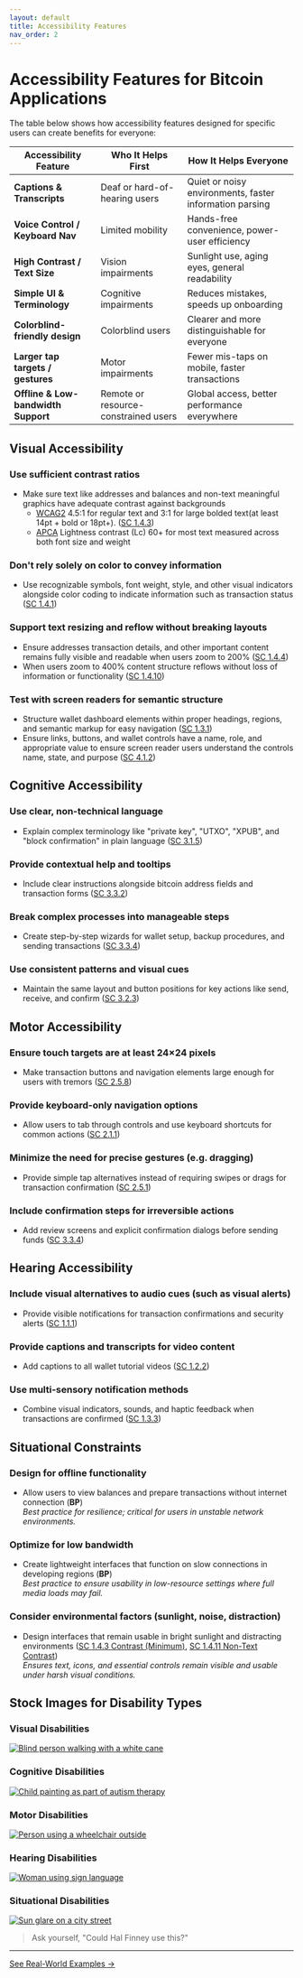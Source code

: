 ```yaml
---
layout: default
title: Accessibility Features
nav_order: 2
---
```


# Accessibility Features for Bitcoin Applications

The table below shows how accessibility features designed for specific users can create benefits for everyone:

| **Accessibility Feature** | **Who It Helps First** | **How It Helps Everyone** |
|-----------------------|--------------------|-----------------------|
| **Captions & Transcripts** | Deaf or hard-of-hearing users | Quiet or noisy environments, faster information parsing |
| **Voice Control / Keyboard Nav** | Limited mobility | Hands-free convenience, power-user efficiency |
| **High Contrast / Text Size** | Vision impairments | Sunlight use, aging eyes, general readability |
| **Simple UI & Terminology** | Cognitive impairments | Reduces mistakes, speeds up onboarding |
| **Colorblind-friendly design** | Colorblind users | Clearer and more distinguishable for everyone |
| **Larger tap targets / gestures** | Motor impairments | Fewer mis-taps on mobile, faster transactions |
| **Offline & Low-bandwidth Support** | Remote or resource-constrained users | Global access, better performance everywhere |

## Visual Accessibility

### **Use sufficient contrast ratios**
- Make sure text like addresses and balances and non-text meaningful graphics have adequate contrast against backgrounds
    - [WCAG2](https://www.w3.org/TR/UNDERSTANDING-WCAG20/visual-audio-contrast-contrast.html) 4.5:1 for regular text and 3:1 for large bolded text(at least 14pt + bold or 18pt+). ([SC 1.4.3](https://www.w3.org/TR/WCAG22/#contrast-minimum))
    - [APCA](https://www.myndex.com/APCA/) Lightness contrast (Lc) 60+ for most text measured across both font size and weight
    

### **Don't rely solely on color to convey information**
- Use recognizable symbols, font weight, style, and other visual indicators alongside color coding to indicate information such as transaction status ([SC 1.4.1](https://www.w3.org/TR/WCAG22/#use-of-color))

### Support text resizing and reflow without breaking layouts
- Ensure addresses transaction details, and other important content remains fully visible and readable when users zoom to 200% ([SC 1.4.4](https://www.w3.org/TR/WCAG22/#resize-text))
- When users zoom to 400% content structure reflows without loss of information or functionality ([SC 1.4.10](https://www.w3.org/TR/WCAG22/#reflow))

### **Test with screen readers for semantic structure**
- Structure wallet dashboard elements within proper headings, regions, and semantic markup for easy navigation ([SC 1.3.1](https://www.w3.org/TR/WCAG22/#info-and-relationships))
- Ensure links, buttons, and wallet controls have a name, role, and appropriate value to ensure screen reader users understand the controls name, state, and purpose ([SC 4.1.2](https://www.w3.org/TR/WCAG22/#name-role-value))

## Cognitive Accessibility

### **Use clear, non-technical language**
- Explain complex terminology like "private key", "UTXO", "XPUB", and "block confirmation" in plain language ([SC 3.1.5](https://www.w3.org/TR/WCAG22/#reading-level))

### **Provide contextual help and tooltips**
- Include clear instructions alongside bitcoin address fields and transaction forms ([SC 3.3.2](https://www.w3.org/TR/WCAG22/#labels-or-instructions))

### **Break complex processes into manageable steps**
- Create step-by-step wizards for wallet setup, backup procedures, and sending transactions ([SC 3.3.4](https://www.w3.org/TR/WCAG22/#error-prevention-legal-financial-data))

### **Use consistent patterns and visual cues**
- Maintain the same layout and button positions for key actions like send, receive, and confirm ([SC 3.2.3](https://www.w3.org/TR/WCAG22/#consistent-navigation))

## Motor Accessibility

### **Ensure touch targets are at least 24×24 pixels**
- Make transaction buttons and navigation elements large enough for users with tremors ([SC 2.5.8](https://www.w3.org/TR/WCAG22/#target-size-minimum))

### **Provide keyboard-only navigation options**
- Allow users to tab through controls and use keyboard shortcuts for common actions ([SC 2.1.1](https://www.w3.org/TR/WCAG22/#keyboard))

### **Minimize the need for precise gestures (e.g. dragging)**
- Provide simple tap alternatives instead of requiring swipes or drags for transaction confirmation ([SC 2.5.1](https://www.w3.org/TR/WCAG22/#pointer-gestures))

### **Include confirmation steps for irreversible actions**
- Add review screens and explicit confirmation dialogs before sending funds ([SC 3.3.4](https://www.w3.org/TR/WCAG22/#error-prevention-legal-financial-data))

## Hearing Accessibility

### **Include visual alternatives to audio cues (such as visual alerts)**
- Provide visible notifications for transaction confirmations and security alerts ([SC 1.1.1](https://www.w3.org/TR/WCAG22/#non-text-content))

### **Provide captions and transcripts for video content**
- Add captions to all wallet tutorial videos ([SC 1.2.2](https://www.w3.org/TR/WCAG22/#captions-prerecorded))

### **Use multi-sensory notification methods**
- Combine visual indicators, sounds, and haptic feedback when transactions are confirmed ([SC 1.3.3](https://www.w3.org/TR/WCAG22/#sensory-characteristics))

## Situational Constraints

### **Design for offline functionality**
- Allow users to view balances and prepare transactions without internet connection (**BP**)  
_Best practice for resilience; critical for users in unstable network environments._

### **Optimize for low bandwidth**
- Create lightweight interfaces that function on slow connections in developing regions (**BP**)  
_Best practice to ensure usability in low-resource settings where full media loads may fail._

### **Consider environmental factors (sunlight, noise, distraction)**
- Design interfaces that remain usable in bright sunlight and distracting environments ([SC 1.4.3 Contrast (Minimum)](https://www.w3.org/TR/WCAG22/#contrast-minimum), [SC 1.4.11 Non-Text Contrast](https://www.w3.org/TR/WCAG22/#non-text-contrast))  
_Ensures text, icons, and essential controls remain visible and usable under harsh visual conditions._

## Stock Images for Disability Types

### Visual Disabilities
[![Blind person walking with a white cane](https://images.unsplash.com/photo-1595075793363-9f4c20e2b1d6?crop=entropy&cs=tinysrgb&fit=max&fm=jpg&q=80&w=800)](https://unsplash.com/s/photos/blind-person)

### Cognitive Disabilities  
[![Child painting as part of autism therapy](https://images.unsplash.com/photo-1580584126903-6a6b1d6832d3?crop=entropy&cs=tinysrgb&fit=max&fm=jpg&q=80&w=800)](https://unsplash.com/s/photos/autism)

### Motor Disabilities
[![Person using a wheelchair outside](https://images.unsplash.com/photo-1614082242765-1e34b69be083?crop=entropy&cs=tinysrgb&fit=max&fm=jpg&q=80&w=800)](https://unsplash.com/s/photos/wheelchair)

### Hearing Disabilities
[![Woman using sign language](https://images.unsplash.com/photo-1603571439546-455b305b77e4?crop=entropy&cs=tinysrgb&fit=max&fm=jpg&q=80&w=800)](https://unsplash.com/s/photos/sign-language)

### Situational Disabilities
[![Sun glare on a city street](https://images.unsplash.com/photo-1496181133206-80ce9b88a853?crop=entropy&cs=tinysrgb&fit=max&fm=jpg&q=80&w=800)](https://unsplash.com/s/photos/sun-glare)

> Ask yourself, "Could Hal Finney use this?"

---

[See Real-World Examples →](examples.html)


